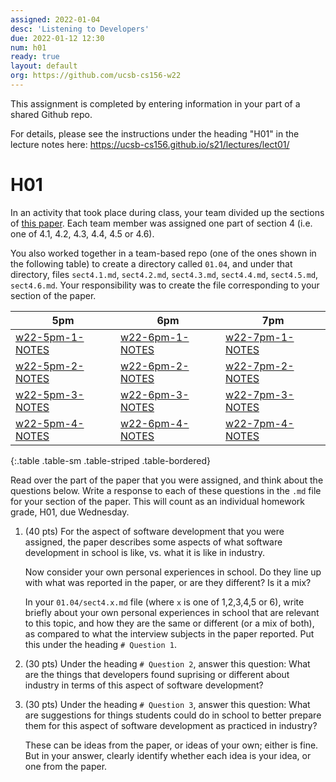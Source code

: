 ```yaml
---
assigned: 2022-01-04
desc: 'Listening to Developers'
due: 2022-01-12 12:30
num: h01
ready: true
layout: default
org: https://github.com/ucsb-cs156-w22
---
```


This assignment is completed by entering information in your part of a shared Github repo.

For details, please see the instructions under the heading "H01" in the lecture notes here: <https://ucsb-cs156.github.io/s21/lectures/lect01/>


# H01

In an activity that took place during class, your team divided up the sections of 
[this paper](https://pconrad.github.io/files/paper028.pdf).  Each team member was assigned one part of section 4 (i.e. one of 4.1, 4.2, 4.3, 4.4, 4.5 or 4.6).

You also worked together in a team-based repo (one of the ones shown in the following table) to create a directory called `01.04`, and under that directory,
files `sect4.1.md`, `sect4.2.md`, `sect4.3.md`, `sect4.4.md`, `sect4.5.md`, `sect4.6.md`.    Your responsibility was to create the file corresponding to your section of the paper.


| 5pm | 6pm | 7pm |
|-----|-----|-----|
| [w22-5pm-1-NOTES]({{page.org}}/w22-5pm-1-NOTES) | [w22-6pm-1-NOTES]({{page.org}}/w22-6pm-1-NOTES) | [w22-7pm-1-NOTES]({{page.org}}/w22-7pm-1-NOTES)  |
| [w22-5pm-2-NOTES]({{page.org}}/w22-5pm-2-NOTES) | [w22-6pm-2-NOTES]({{page.org}}/w22-6pm-2-NOTES) | [w22-7pm-2-NOTES]({{page.org}}/w22-7pm-2-NOTES)  |
| [w22-5pm-3-NOTES]({{page.org}}/w22-5pm-3-NOTES) | [w22-6pm-3-NOTES]({{page.org}}/w22-6pm-3-NOTES) | [w22-7pm-3-NOTES]({{page.org}}/w22-7pm-3-NOTES)  |
| [w22-5pm-4-NOTES]({{page.org}}/w22-5pm-4-NOTES) | [w22-6pm-4-NOTES]({{page.org}}/w22-6pm-4-NOTES) | [w22-7pm-4-NOTES]({{page.org}}/w22-7pm-4-NOTES)  |
{:.table .table-sm .table-striped .table-bordered}

Read over the part of the paper that you were assigned, and think about the questions below.  Write a response to each of these questions in the
`.md` file for your section of the paper.   This will count as an individual homework grade, H01, due Wednesday.

1. (40 pts) For the aspect of software development that you were assigned, the paper describes some aspects of what software development in school is like, vs.
   what it is like in industry.  

   Now consider your own personal experiences in school.  Do they line up with what was reported in the paper, or are they different?  Is it a mix?
   
   In your `01.04/sect4.x.md` file (where `x` is one of 1,2,3,4,5 or 6), 
   write briefly about your own personal experiences in school that are relevant to this topic, and how they are the same or different
 (or a mix of both), as compared to what the interview subjects in the paper reported.  Put this under the heading `# Question 1`.  
 
2. (30 pts) Under the heading `# Question 2`, answer this question: What are the things that developers found suprising or different about industry in terms of
   this aspect of software development?   
   
3. (30 pts) Under the heading `# Question 3`, answer this question: What are suggestions for things students could do in school to better prepare them for
   this aspect of software development as practiced in industry?  
   
   These can be ideas from the paper, or ideas of your own; either is fine.  But in your answer, clearly identify whether each idea is your idea,
   or one from the paper.
   

